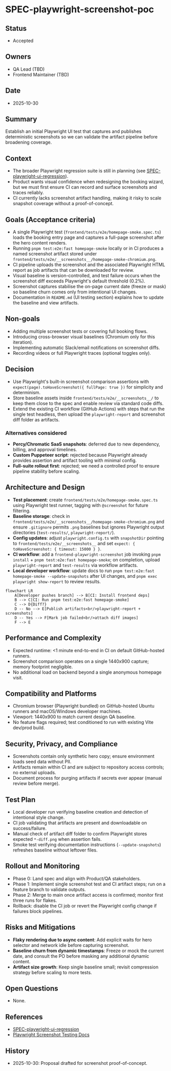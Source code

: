 # SPEC-playwright-screenshot-poc

## Status

- Accepted

## Owners

- QA Lead (TBD)
- Frontend Maintainer (TBD)

## Date

- 2025-10-30

## Summary

Establish an initial Playwright UI test that captures and publishes deterministic screenshots so we can validate the artifact pipeline before broadening coverage.

## Context

- The broader Playwright regression suite is still in planning (see [SPEC-playwright-ui-regression](01-SPEC-playwright-ui-regression.md)).
- Product wants visual confidence when redesigning the booking wizard, but we must first ensure CI can record and surface screenshots and traces reliably.
- CI currently lacks screenshot artifact handling, making it risky to scale snapshot coverage without a proof-of-concept.

## Goals (Acceptance criteria)

- A single Playwright test (`frontend/tests/e2e/homepage-smoke.spec.ts`) loads the booking entry page and captures a full-page screenshot after the hero content renders.
- Running `pnpm test:e2e:fast homepage-smoke` locally or in CI produces a named screenshot artifact stored under `frontend/tests/e2e/__screenshots__/homepage-smoke-chromium.png`.
- CI pipeline uploads the screenshot and the associated Playwright HTML report as job artifacts that can be downloaded for review.
- Visual baseline is version-controlled, and test failure occurs when the screenshot diff exceeds Playwright's default threshold (0.2%).
- Screenshot captures stabilise the on-page current date (freeze or mask) so baseline churn comes only from intentional UI changes.
- Documentation in `README.md` (UI testing section) explains how to update the baseline and view artifacts.

## Non-goals

- Adding multiple screenshot tests or covering full booking flows.
- Introducing cross-browser visual baselines (Chromium only for this iteration).
- Implementing automatic Slack/email notifications on screenshot diffs.
- Recording videos or full Playwright traces (optional toggles only).

## Decision

- Use Playwright's built-in screenshot comparison assertions with `expect(page).toHaveScreenshot({ fullPage: true })` for simplicity and determinism.
- Store baseline assets inside `frontend/tests/e2e/__screenshots__/` to keep them close to the spec and enable review via standard code diffs.
- Extend the existing CI workflow (GitHub Actions) with steps that run the single test headless, then upload the `playwright-report` and screenshot diff folder as artifacts.

### Alternatives considered

- **Percy/Chromatic SaaS snapshots**: deferred due to new dependency, billing, and approval timelines.
- **Custom Puppeteer script**: rejected because Playwright already provides assertion and artifact tooling with minimal config.
- **Full-suite rollout first**: rejected; we need a controlled proof to ensure pipeline stability before scaling.

## Architecture and Design

- **Test placement**: create `frontend/tests/e2e/homepage-smoke.spec.ts` using Playwright test runner, tagging with `@screenshot` for future filtering.
- **Baseline storage**: check in `frontend/tests/e2e/__screenshots__/homepage-smoke-chromium.png` and ensure `.gitignore` permits `.png` baselines but ignores Playwright output directories (`test-results/`, `playwright-report/`).
- **Config updates**: adjust `playwright.config.ts` with `snapshotDir` pointing to `frontend/tests/e2e/__screenshots__` and set `expect: { toHaveScreenshot: { timeout: 15000 } }`.
- **CI workflow**: add a `frontend-playwright-screenshot` job invoking `pnpm install` + `pnpm test:e2e:fast homepage-smoke`; on completion, upload `playwright-report` and `test-results` via workflow artifacts.
- **Local developer workflow**: update docs to run `pnpm test:e2e:fast homepage-smoke --update-snapshots` after UI changes, and `pnpm exec playwright show-report` to review results.

```mermaid
flowchart LR
    A[Developer pushes branch] --> B[CI: Install frontend deps]
    B --> C[CI: Run pnpm test:e2e:fast homepage-smoke]
    C --> D{Diff?}
    D -- No --> E[Publish artifacts<br/>playwright-report + screenshots]
    D -- Yes --> F[Mark job failed<br/>attach diff images]
    F --> E
```

## Performance and Complexity

- Expected runtime: <1 minute end-to-end in CI on default GitHub-hosted runners.
- Screenshot comparison operates on a single 1440x900 capture; memory footprint negligible.
- No additional load on backend beyond a single anonymous homepage visit.

## Compatibility and Platforms

- Chromium browser (Playwright bundled) on GitHub-hosted Ubuntu runners and macOS/Windows developer machines.
- Viewport: 1440x900 to match current design QA baseline.
- No feature flags required; test conditioned to run with existing Vite dev/prod build.

## Security, Privacy, and Compliance

- Screenshots contain only synthetic hero copy; ensure environment loads seed data without PII.
- Artifacts remain within CI and are subject to repository access controls; no external uploads.
- Document process for purging artifacts if secrets ever appear (manual review before merge).

## Test Plan

- Local developer run verifying baseline creation and detection of intentional style change.
- CI job validating that artifacts are present and downloadable on success/failure.
- Manual check of artifact diff folder to confirm Playwright stores expected `*-diff.png` when assertion fails.
- Smoke test verifying documentation instructions (`--update-snapshots`) refreshes baseline without leftover files.

## Rollout and Monitoring

- Phase 0: Land spec and align with Product/QA stakeholders.
- Phase 1: Implement single screenshot test and CI artifact steps; run on a feature branch to validate outputs.
- Phase 2: Merge to main once artifact access is confirmed; monitor first three runs for flakes.
- Rollback: disable the CI job or revert the Playwright config change if failures block pipelines.

## Risks and Mitigations

- **Flaky rendering due to async content**: Add explicit waits for hero selector and network idle before capturing screenshot.
- **Baseline churn from dynamic timestamps**: Freeze or mock the current date, and consult the PO before masking any additional dynamic content.
- **Artifact size growth**: Keep single baseline small; revisit compression strategy before scaling to more tests.

## Open Questions

- None.

## References

- [SPEC-playwright-ui-regression](01-SPEC-playwright-ui-regression.md)
- [Playwright Screenshot Testing Docs](https://playwright.dev/docs/test-snapshots)

## History

- 2025-10-30: Proposal drafted for screenshot proof-of-concept.
